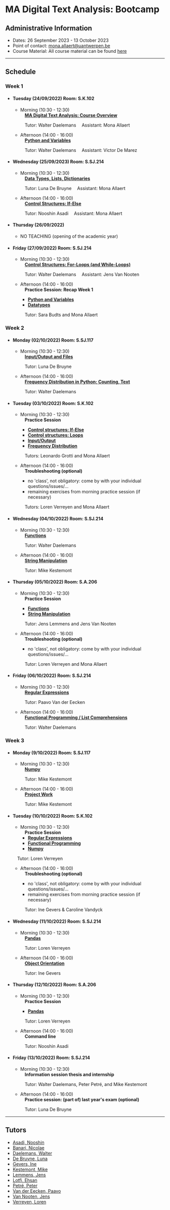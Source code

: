 # MA Digital Text Analysis: Bootcamp 

## Administrative Information
- Dates: 26 September 2023 - 13 October 2023
- Point of contact: [mona.allaert@uantwerpen.be](mailto:mona.allaert@uantwerpen.be)
- Course Material:  All course material can be found [here](https://github.com/MonaDT/dtaantwerp24-25.github.io)


**************************************************************************
## Schedule
###  Week 1

- #### Tuesday (24/09/2022) Room: S.K.102
	- Morning (10:30 - 12:30)  
		&emsp;**[MA Digital Text Analysis: Course Overview](https://github.com/MonaDT/dtaantwerp24-25.github.io/blob/DTA_Bootcamp_2024_students/notebooks/01_W1_Tue_Ma_DTA_Course_Overview.ipynb)**  

		&emsp;Tutor: Walter Daelemans
		&emsp;Assistant: Mona Allaert
	- Afternoon (14:00 - 16:00)  
		&emsp;**[Python and Variables](https://github.com/MonaDT/dtaantwerp24-25.github.io/blob/DTA_Bootcamp_2024_students/notebooks/02_W1_Tue_Python_and_Variables.ipynb)**  

		&emsp;Tutor: Walter Daelemans
		&emsp;Assistant: Victor De Marez
- #### Wednesday (25/09/2023) Room: S.SJ.214
	- Morning (10:30 - 12:30)  
		&emsp;**[Data Types, Lists, Dictionaries](https://github.com/MonaDT/dtaantwerp24-25.github.io/blob/DTA_Bootcamp_2024_students/notebooks/03_W1_Wed_Data_Types_Lists_Dictionaries.ipynb)**  

		&emsp;Tutor: Luna De Bruyne
		&emsp;Assistant: Mona Allaert
	- Afternoon (14:00 - 16:00)  
		&emsp;**[Control Structures: If-Else](https://github.com/MonaDT/dtaantwerp24-25.github.io/blob/DTA_Bootcamp_2024_students/notebooks/04_W1_Wed_Control_structures_if_else.ipynb)** 

		&emsp;Tutor: Nooshin Asadi
		&emsp;Assistant: Mona Allaert
- #### Thursday (26/09/2022)
	- NO TEACHING (opening of the academic year)
- #### Friday (27/09/2022) Room: S.SJ.214
	- Morning (10:30 - 12:30)  
		&emsp;**[Control Structures: For-Loops (and While-Loops)](https://github.com/MonaDT/dtaantwerp24-25.github.io/blob/DTA_Bootcamp_2024_students/notebooks/05_W1_Fri_Control_Structures_Loops_For_While.ipynb)**  

		&emsp;Tutor: Walter Daelemans
		&emsp;Assistant: Jens Van Nooten
		
	- Afternoon (14:00 - 16:00)  
		&emsp;**Practice Session: Recap Week 1**
		- **[Python and Variables](https://github.com/dtaantwerp/dtaantwerp.github.io/blob/DTA_Bootcamp_2021_students/exercises/Questions_2023/01_EX_Python_and_variables.ipynb)**
		- **[Datatypes](https://github.com/dtaantwerp/dtaantwerp.github.io/blob/DTA_Bootcamp_2021_students/exercises/Questions_2023/02_EX_Datatypes.ipynb)**
		
		&emsp;Tutor: Sara Budts and Mona Allaert
		

###  Week 2

- #### Monday (02/10/2022) Room: S.SJ.117
	- Morning (10:30 - 12:30)  
		&emsp;**[Input/Output and Files](https://github.com/dtaantwerp/dtaantwerp.github.io/blob/DTA_Bootcamp_2021_students/notebooks/06_W2_Mon_Input_Output_Files.ipynb)**  

		&emsp;Tutor: Luna De Bruyne
	- Afternoon (14:00 - 16:00)  
		&emsp;**[Frequency Distribution in Python; Counting, Text](https://github.com/dtaantwerp/dtaantwerp.github.io/blob/DTA_Bootcamp_2021_students/notebooks/07_W2_Mon_Frequency_Distribution_in_Python_Counting_Text.ipynb)**  

		&emsp;Tutor: Walter Daelemans
		
- #### Tuesday (03/10/2022) Room: S.K.102
	- Morning (10:30 - 12:30)  
		&emsp;**Practice Session**  
		- **[Control structures: If-Else](https://github.com/dtaantwerp/dtaantwerp.github.io/blob/DTA_Bootcamp_2021_students/exercises/Questions_2023/03_EX_if_else.ipynb)**
		- **[Control structures: Loops](https://github.com/dtaantwerp/dtaantwerp.github.io/blob/DTA_Bootcamp_2021_students/exercises/Questions_2023/04_EX_loops.ipynb)**
		- **[Input/Output](https://github.com/dtaantwerp/dtaantwerp.github.io/blob/DTA_Bootcamp_2021_students/exercises/Questions_2023/05_EX_input_output.ipynb)**
		- **[Frequency Distribution](https://github.com/dtaantwerp/dtaantwerp.github.io/blob/DTA_Bootcamp_2021_students/exercises/06_frequency_distribution.ipynb)**
		
		&emsp;Tutors: Leonardo Grotti and Mona Allaert
	- Afternoon (14:00 - 16:00)  
		&emsp;**Troubleshooting (optional)**  
		- no 'class', not obligatory: come by with your individual questions/issues/...  
		- remaining exercises from morning practice session (if necessary)
		
		&emsp;Tutors: Loren Verreyen and Mona Allaert
		
- #### Wednesday (04/10/2022) Room: S.SJ.214
	- Morning (10:30 - 12:30)  
		&emsp;**[Functions](https://github.com/dtaantwerp/dtaantwerp.github.io/blob/DTA_Bootcamp_2021_students/notebooks/08_W2_Wed_Functions.ipynb)**  

		&emsp;Tutor: Walter Daelemans
	- Afternoon (14:00 - 16:00)  
		&emsp;**[String Manipulation](https://github.com/dtaantwerp/dtaantwerp.github.io/blob/DTA_Bootcamp_2021_students/notebooks/09_W2_Wed_String_Manipulation.ipynb)**  

		&emsp;Tutor: Mike Kestemont

- #### Thursday (05/10/2022) Room: S.A.206  
	- Morning (10:30 - 12:30)  
		&emsp;**Practice Session**  
		- **[Functions](https://github.com/dtaantwerp/dtaantwerp.github.io/blob/DTA_Bootcamp_2021_students/exercises/Questions_2023/07_EX_functions.ipynb)**
		- **[String Manipulation](https://github.com/dtaantwerp/dtaantwerp.github.io/blob/DTA_Bootcamp_2021_students/exercises/Questions_2023/08_EX_string_manipulation.ipynb)**
		
		&emsp;Tutor: Jens Lemmens and Jens Van Nooten
	- Afternoon (14:00 - 16:00)  
		&emsp;**Troubleshooting (optional)**  
		- no 'class', not obligatory: come by with your individual questions/issues/...  
		
		&emsp;Tutor: Loren Verreyen and Mona Allaert
		
- #### Friday (06/10/2022) Room: S.SJ.214  
	- Morning (10:30 - 12:30)  
		&emsp;**[Regular Expressions](https://github.com/dtaantwerp/dtaantwerp.github.io/blob/DTA_Bootcamp_2021_students/notebooks/10_W2_Fri_Regular_Expressions.ipynb)** 

		&emsp;Tutor: Paavo Van der Eecken
	- Afternoon (14:00 - 16:00)  
		&emsp;**[Functional Programming / List Comprehensions](https://github.com/dtaantwerp/dtaantwerp.github.io/blob/DTA_Bootcamp_2021_students/notebooks/11_W2_Fri_Functional_Programming_List_Comprehensions.ipynb)**  

		&emsp;Tutor: Walter Daelemans  


###  Week 3
- #### Monday (9/10/2022) Room: S.SJ.117  
	- Morning (10:30 - 12:30)  
		&emsp;**[Numpy](https://github.com/dtaantwerp/dtaantwerp.github.io/blob/DTA_Bootcamp_2021_students/notebooks/12_W3_Mon_Numpy.ipynb)**

		&emsp;Tutor: Mike Kestemont
	- Afternoon (14:00 - 16:00)  
		&emsp;**[Project Work](https://github.com/dtaantwerp/dtaantwerp.github.io/blob/DTA_Bootcamp_2021_students/notebooks/13_W3_Mo_Larger_Project.ipynb)**  

		&emsp;Tutor: Mike Kestemont
		
- #### Tuesday (10/10/2022) Room: S.K.102  
	- Morning (10:30 - 12:30)  
		&emsp;**Practice Session**    
		- **[Regular Expressions](https://github.com/dtaantwerp/dtaantwerp.github.io/blob/DTA_Bootcamp_2021_students/exercises/Questions_2023/09_EX_regex.ipynb)**
		- **[Functional Programming](https://github.com/dtaantwerp/dtaantwerp.github.io/blob/DTA_Bootcamp_2021_students/exercises/Questions_2023/10_EX_functional_programming_list_comprehension.ipynb)**
		- **[Numpy](https://github.com/dtaantwerp/dtaantwerp.github.io/blob/DTA_Bootcamp_2021_students/exercises/Questions_2023/11_EX_Numpy.ipynb)**
		
	&emsp;Tutor: Loren Verreyen
	- Afternoon (14:00 - 16:00)  
		&emsp;**Troubleshooting (optional)**  
		- no 'class', not obligatory: come by with your individual questions/issues/...
		- remaining exercises from morning practice session (if necessary)	
		
		&emsp;Tutor: Ine Gevers & Caroline Vandyck
		
- #### Wednesday (11/10/2022) Room: S.SJ.214  
	- Morning (10:30 - 12:30)  
	&emsp;**[Pandas](https://github.com/dtaantwerp/dtaantwerp.github.io/blob/DTA_Bootcamp_2021_students/notebooks/14_W3_Wed_Pandas.ipynb)**  
		
		&emsp;Tutor: Loren Verreyen
	- Afternoon (14:00 - 16:00)  
		&emsp;**[Object Orientation](https://github.com/dtaantwerp/dtaantwerp.github.io/blob/DTA_Bootcamp_2021_students/notebooks/15_W3_Wed_Object_Orientation.ipynb)**  
		
		&emsp;Tutor: Ine Gevers

- #### Thursday (12/10/2022) Room: S.A.206  
	- Morning (10:30 - 12:30)  
	     &emsp;**Practice Session**  
	   - **[Pandas](https://github.com/dtaantwerp/dtaantwerp.github.io/blob/DTA_Bootcamp_2021_students/exercises/Questions_2023/12_EX_Pandas.ipynb)**
	
		&emsp;Tutor: Loren Verreyen
	- Afternoon (14:00 - 16:00)  
		&emsp;**Command line**  
		
		&emsp;Tutor: Nooshin Asadi

- #### Friday (13/10/2022) Room: S.SJ.214
	- Morning (10:30 - 12:30)  
		&emsp;**Information session thesis and internship**  

		&emsp;Tutor: Walter Daelemans, Peter Petré, and Mike Kestemont    
	- Afternoon (14:00 - 16:00)  
		&emsp;**Practice session: (part of) last year's exam (optional)**  
		
		&emsp;Tutor: Luna De Bruyne

**************************************************************************
## Tutors

- [Asadi, Nooshin](mailto:nooshin.shahidzadehasadi@uantwerpen.be)
- [Banari, Nicolae](mailto:nicolae.banari@uantwerpen.be)
- [Daelemans, Walter](mailto:walter.daelemans@uantwerpen.be)
- [De Bruyne, Luna](mailto:Luna.debruyne@uantwerpen.be)
- [Gevers, Ine](mailto:ine.gevers@uantwerpen.be)
- [Kestemont, Mike](mailto:mike.kestemont@uantwerpen.be)
- [Lemmens, Jens](mailto:Jens.Lemmens@uantwerpen.be)
- [Lotfi, Ehsan](mailto:ehsan.lotfi@uantwerpen.be)
- [Petré, Peter](mailto:peter.petre@uantwerpen.be)
- [Van der Eecken, Paavo](mailto:paavo.vandereecken@uantwerpen.be) 
- [Van Nooten, Jens](mailto:jens.vannooten@uantwerpen.be)
- [Verreyen, Loren](mailto:loren.verreyen@uantwerpen.be)

